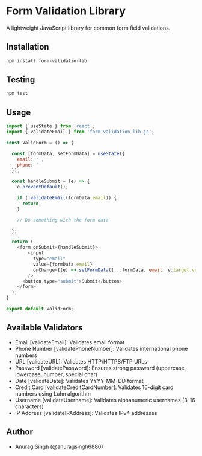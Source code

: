 # Form Validation Library

A lightweight JavaScript library for common form field validations.

## Installation

```bash
npm install form-validatio-lib

```

## Testing

```bash
npm test

```

## Usage

```javascript
import { useState } from 'react';
import { validateEmail } from 'form-validation-lib-js';

const ValidForm = () => {

  const [formData, setFormData] = useState({
    email: '',
    phone: ''
  });

  const handleSubmit = (e) => {
    e.preventDefault();

    if (!validateEmail(formData.email)) {
      return;
    }

    // Do something with the form data

  };

  return (
    <form onSubmit={handleSubmit}>
        <input
          type="email"
          value={formData.email}
          onChange={(e) => setFormData({...formData, email: e.target.value})}
        />
      <button type="submit">Submit</button>
    </form>
  );
}

export default ValidForm;
```

## Available Validators
 - Email [validateEmail]: Validates email format
 - Phone Number [validatePhoneNumber]: Validates international phone numbers
 - URL [validateURL]: Validates HTTP/HTTPS/FTP URLs
 - Password [validatePassword]: Ensures strong password (uppercase, lowercase, number, special char)
 - Date [validateDate]: Validates YYYY-MM-DD format
 - Credit Card [validateCreditCardNumber]: Validates 16-digit card numbers using Luhn algorithm
 - Username [validateUsername]: Validates alphanumeric usernames (3-16 characters)
 - IP Address [validateIPAddress]: Validates IPv4 addresses

## Author
- Anurag Singh ([@anuragsingh6886](https://www.linkedin.com/in/anuragsingh6886/))

